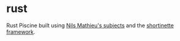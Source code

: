 # rust
Rust Piscine built using [Nils Mathieu's subjects](https://github.com/nils-mathieu/piscine-rust) and the [shortinette framework](https://pkg.go.dev/github.com/42-Short/shortinette).

